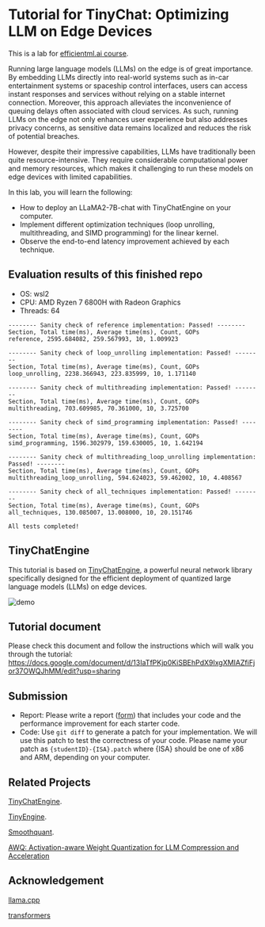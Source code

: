 # Tutorial for TinyChat: Optimizing LLM on Edge Devices

This is a lab for [efficientml.ai course](https://efficientml.ai/).

Running large language models (LLMs) on the edge is of great importance. By embedding LLMs directly into real-world systems such as in-car entertainment systems or spaceship control interfaces, users can access instant responses and services without relying on a stable internet connection. Moreover, this approach alleviates the inconvenience of queuing delays often associated with cloud services. As such, running LLMs on the edge not only enhances user experience but also addresses privacy concerns, as sensitive data remains localized and reduces the risk of potential breaches.

However, despite their impressive capabilities, LLMs have traditionally been quite resource-intensive. They require considerable computational power and memory resources, which makes it challenging to run these models on edge devices with limited capabilities.

In this lab, you will learn the following:
* How to deploy an LLaMA2-7B-chat with TinyChatEngine on your computer.
* Implement different optimization techniques (loop unrolling, multithreading, and SIMD programming) for the linear kernel.
* Observe the end-to-end latency improvement achieved by each technique.

## Evaluation results of this finished repo
- OS: wsl2
- CPU: AMD Ryzen 7 6800H with Radeon Graphics
- Threads: 64
```
-------- Sanity check of reference implementation: Passed! -------- 
Section, Total time(ms), Average time(ms), Count, GOPs
reference, 2595.684082, 259.567993, 10, 1.009923

-------- Sanity check of loop_unrolling implementation: Passed! -------- 
Section, Total time(ms), Average time(ms), Count, GOPs
loop_unrolling, 2238.366943, 223.835999, 10, 1.171140

-------- Sanity check of multithreading implementation: Passed! -------- 
Section, Total time(ms), Average time(ms), Count, GOPs
multithreading, 703.609985, 70.361000, 10, 3.725700

-------- Sanity check of simd_programming implementation: Passed! -------- 
Section, Total time(ms), Average time(ms), Count, GOPs
simd_programming, 1596.302979, 159.630005, 10, 1.642194

-------- Sanity check of multithreading_loop_unrolling implementation: Passed! -------- 
Section, Total time(ms), Average time(ms), Count, GOPs
multithreading_loop_unrolling, 594.624023, 59.462002, 10, 4.408567

-------- Sanity check of all_techniques implementation: Passed! -------- 
Section, Total time(ms), Average time(ms), Count, GOPs
all_techniques, 130.085007, 13.008000, 10, 20.151746

All tests completed!
```


## TinyChatEngine

This tutorial is based on [TinyChatEngine](https://github.com/mit-han-lab/TinyChatEngine), a powerful neural network library specifically designed for the efficient deployment of quantized large language models (LLMs) on edge devices. 

![demo](assets/figures/chat.gif)

## Tutorial document

Please check this document and follow the instructions which will walk you through the tutorial: https://docs.google.com/document/d/13IaTfPKjp0KiSBEhPdX9IxgXMIAZfiFjor37OWQJhMM/edit?usp=sharing

## Submission

* Report: Please write a report ([form](https://docs.google.com/document/d/17Z_ab8EhDvjcigLXdDqMqd2LTVsZ4CnpOYNkRTrnTmU/edit?usp=sharing)) that includes your code and the performance improvement for each starter code. 
* Code: Use `git diff` to generate a patch for your implementation. We will use this patch to test the correctness of your code. Please name your patch as `{studentID}-{ISA}.patch` where {ISA} should be one of x86 and ARM, depending on your computer.

## Related Projects

[TinyChatEngine](https://github.com/mit-han-lab/TinyChatEngine).

[TinyEngine](https://github.com/mit-han-lab/tinyengine).

[Smoothquant](https://github.com/mit-han-lab/smoothquant).

[AWQ: Activation-aware Weight Quantization for LLM Compression and Acceleration](https://github.com/mit-han-lab/llm-awq)

## Acknowledgement

[llama.cpp](https://github.com/ggerganov/llama.cpp)

[transformers](https://github.com/huggingface/transformers)
